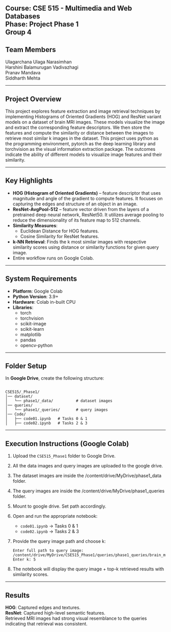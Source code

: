 **Course**: CSE 515 - Multimedia and Web Databases  
**Phase**: Project Phase 1  
**Group 4**
---

## **Team Members**  
Ulagarchana Ulaga Narasimhan  
Harshini Balamurugan Vadivazhagi       
Pranav Mandava  
Siddharth Mehta  

---

## **Project Overview**  
This project explores feature extraction and image retrieval techniques by implementing Histograms of Oriented Gradients (HOG) and ResNet variant models on a dataset of brain MRI images. These models visualize the image and extract the corresponding feature descriptors. We then store the features and compute the similarity or distance between the images to retrieve most similar k images in the dataset. This project uses python as the programming environment, pytorch as the deep learning library and torchvision as the visual information extraction package. The outcomes indicate the ability of different models to visualize image features and their similarity. 

---

## **Key Highlights**  
- **HOG (Histogram of Oriented Gradients)** – feature descriptor that uses magnitude and angle of the gradient to compute features. It focuses on capturing the edges and structure of an object in an image.  
- **ResNet-AvgPool-512** – feature vector driven from the layers of a pretrained deep neural network, ResNet50. It utilizes average pooling to reduce the dimensionality of its feature map to 512 channels. 
- **Similarity Measures**:  
  - Euclidean Distance for HOG features.  
  - Cosine Similarity for ResNet features.  
- **k-NN Retrieval**: Finds the k most similar images with respective similarity scores using distance or similarity functions for given query image.
- Entire workflow runs on Google Colab.  

---

## **System Requirements**  

- **Platform**: Google Colab  
- **Python Version**: 3.9+  
- **Hardware**: Colab in-built CPU  
- **Libraries**:  
  - torch  
  - torchvision  
  - scikit-image  
  - scikit-learn  
  - matplotlib  
  - pandas  
  - opencv-python

---

## **Folder Setup**  

In **Google Drive**, create the following structure:  

```

CSE515/_Phase1/
│── dataset/
│   └── phase1/_data/          # dataset images
│── queries/
│   └── phase1/_queries/       # query images
│── Code/
│   ├── code01.ipynb   # Tasks 0 & 1
│   ├── code02.ipynb   # Tasks 2 & 3

````

---

## **Execution Instructions (Google Colab)**  

1. Upload the `CSE515_Phase1` folder to Google Drive.
2. All the data images and query images are uploaded to the google drive.
3. The dataset images are inside the /content/drive/MyDrive/phase1_data folder.
4. The query images are inside the /content/drive/MyDrive/phase1_queries folder.
5. Mount to google drive. Set path accordingly.
4. Open and run the appropriate notebook:

   * `code01.ipynb` → Tasks 0 & 1
   * `code02.ipynb` → Tasks 2 & 3
5. Provide the query image path and choose k:

   ```
   Enter full path to query image: /content/drive/MyDrive/CSE515_Phase1/queries/phase1_queries/brain_menin_0001.jpg
   Enter k: 5
   ```
6. The notebook will display the query image + top-k retrieved results with similarity scores.

---

## **Results**

**HOG**: Captured edges and textures.            
**ResNet**: Captured high-level semantic features.          
Retrieved MRI images had strong visual resemblance to the queries indicating that retrieval was consistent.

